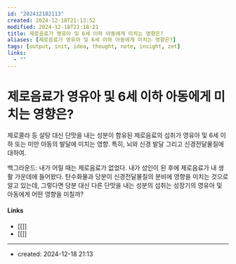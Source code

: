 ```yaml
---
id: "202412182113"
created: 2024-12-18T21:13:52
modified: 2024-12-18T21:18:21
title: 제로음료가 영유아 및 6세 이하 아동에게 미치는 영향은?
aliases: [제로음료가 영유아 및 6세 이하 아동에게 미치는 영향은?]
tags: [output, init, idea, thought, note, insight, zet]
links:
  - ""
---
```

# 제로음료가 영유아 및 6세 이하 아동에게 미치는 영향은?

제로콜라 등 설탕 대신 단맛을 내는 성분이 함유된 제로음료의 섭취가 영유아 및 6세 이하 또는 미만 아동의 발달에 미치는 영향. 특히, 뇌와 신경 발달 그리고 신경전달물질에 대하여.

백그라운드: 내가 어릴 때는 제로음료가 없었다. 내가 성인이 된 후에 제로음료가 내 생활 가운데에 들어왔다. 탄수화물과 당분이 신경전달물질의 분비에 영향을 미치는 것으로 알고 있는데, 그렇다면 당분 대신 다른 단맛을 내는 성분의 섭취는 성장기의 영유아 및 아동에게 어떤 영향을 미칠까?

#### Links

- [[]]
- [[]]

---
- created: 2024-12-18 21:13

